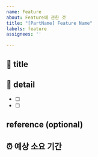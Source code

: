 ```yaml
---
name: Feature
about: Feature에 관한 것
title: "[PartName] Feature Name"
labels: feature
assignees: ''

---
```


## 🤖 title

## 💭 detail  
- [ ]
- [ ]

## reference (optional)

## ⏰ 예상 소요 기간
